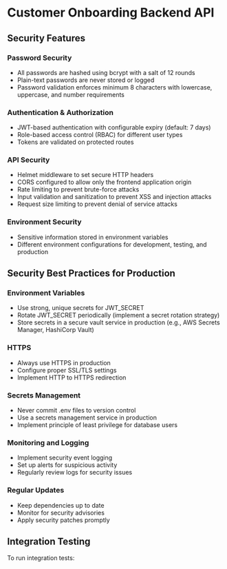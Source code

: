 # Customer Onboarding Backend API

## Security Features

### Password Security

- All passwords are hashed using bcrypt with a salt of 12 rounds
- Plain-text passwords are never stored or logged
- Password validation enforces minimum 8 characters with lowercase, uppercase, and number requirements

### Authentication & Authorization

- JWT-based authentication with configurable expiry (default: 7 days)
- Role-based access control (RBAC) for different user types
- Tokens are validated on protected routes

### API Security

- Helmet middleware to set secure HTTP headers
- CORS configured to allow only the frontend application origin
- Rate limiting to prevent brute-force attacks
- Input validation and sanitization to prevent XSS and injection attacks
- Request size limiting to prevent denial of service attacks

### Environment Security

- Sensitive information stored in environment variables
- Different environment configurations for development, testing, and production

## Security Best Practices for Production

### Environment Variables

- Use strong, unique secrets for JWT_SECRET
- Rotate JWT_SECRET periodically (implement a secret rotation strategy)
- Store secrets in a secure vault service in production (e.g., AWS Secrets Manager, HashiCorp Vault)

### HTTPS

- Always use HTTPS in production
- Configure proper SSL/TLS settings
- Implement HTTP to HTTPS redirection

### Secrets Management

- Never commit .env files to version control
- Use a secrets management service in production
- Implement principle of least privilege for database users

### Monitoring and Logging

- Implement security event logging
- Set up alerts for suspicious activity
- Regularly review logs for security issues

### Regular Updates

- Keep dependencies up to date
- Monitor for security advisories
- Apply security patches promptly

## Integration Testing

To run integration tests:
